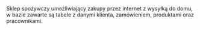 Sklep spożywczy umożliwiający zakupy przez internet z wysyłką do domu, w bazie zawarte są tabele z danymi klienta, zamówieniem, produktami oraz pracownikami.
